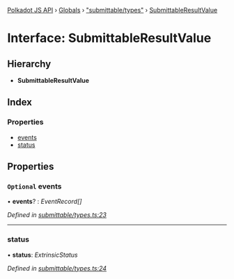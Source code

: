 [Polkadot JS API](../README.md) › [Globals](../globals.md) › ["submittable/types"](../modules/_submittable_types_.md) › [SubmittableResultValue](_submittable_types_.submittableresultvalue.md)

# Interface: SubmittableResultValue

## Hierarchy

* **SubmittableResultValue**

## Index

### Properties

* [events](_submittable_types_.submittableresultvalue.md#optional-events)
* [status](_submittable_types_.submittableresultvalue.md#status)

## Properties

### `Optional` events

• **events**? : *EventRecord[]*

*Defined in [submittable/types.ts:23](https://github.com/polkadot-js/api/blob/a31921b88e/packages/api/src/submittable/types.ts#L23)*

___

###  status

• **status**: *ExtrinsicStatus*

*Defined in [submittable/types.ts:24](https://github.com/polkadot-js/api/blob/a31921b88e/packages/api/src/submittable/types.ts#L24)*

